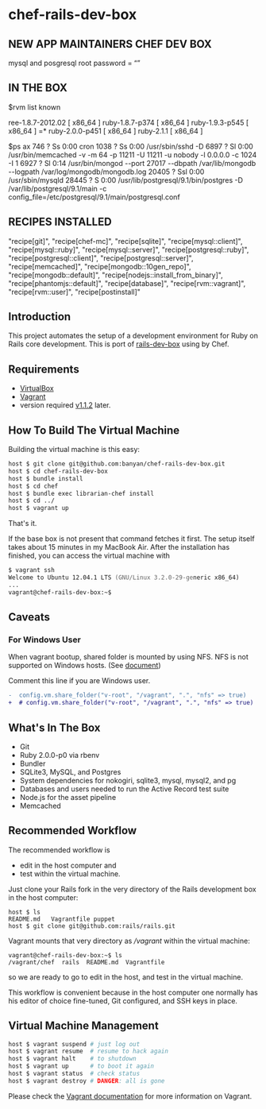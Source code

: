 # chef-rails-dev-box

##  NEW APP MAINTAINERS CHEF DEV BOX

mysql and posgresql root password = “”

## IN THE BOX

$rvm list known

   ree-1.8.7-2012.02 [ x86_64 ]
   ruby-1.8.7-p374 [ x86_64 ]
   ruby-1.9.3-p545 [ x86_64 ]
=* ruby-2.0.0-p451 [ x86_64 ]
   ruby-2.1.1 [ x86_64 ]

$ps ax
  746 ?        Ss     0:00 cron
 1038 ?        Ss     0:00 /usr/sbin/sshd -D
 6897 ?        Sl     0:00 /usr/bin/memcached -v -m 64 -p 11211 -U 11211 -u nobody -l 0.0.0.0 -c 1024 -I 1
 6927 ?        Sl     0:14 /usr/bin/mongod --port 27017 --dbpath /var/lib/mongodb --logpath /var/log/mongodb/mongodb.log
20405 ?        Ssl    0:00 /usr/sbin/mysqld
28445 ?        S      0:00 /usr/lib/postgresql/9.1/bin/postgres -D /var/lib/postgresql/9.1/main -c config_file=/etc/postgresql/9.1/main/postgresql.conf

## RECIPES INSTALLED

  "recipe[git]",
  "recipe[chef-mc]",
  "recipe[sqlite]",
  "recipe[mysql::client]",
  "recipe[mysql::ruby]",
  "recipe[mysql::server]",
  "recipe[postgresql::ruby]",
  "recipe[postgresql::client]",
  "recipe[postgresql::server]",
  "recipe[memcached]",
  "recipe[mongodb::10gen_repo]",
  "recipe[mongodb::default]",
  "recipe[nodejs::install_from_binary]",
  "recipe[phantomjs::default]",
  "recipe[database]",
  "recipe[rvm::vagrant]",
  "recipe[rvm::user]",
  "recipe[postinstall]"


## Introduction

This project automates the setup of a development environment for Ruby on Rails core development.
This is port of [rails-dev-box](https://github.com/rails/rails-dev-box) using by Chef.

## Requirements

* [VirtualBox](https://www.virtualbox.org)
* [Vagrant](http://vagrantup.com)
 * version required [v1.1.2](http://downloads.vagrantup.com/tags/v1.1.2) later.

## How To Build The Virtual Machine

Building the virtual machine is this easy:

```zsh
host $ git clone git@github.com:banyan/chef-rails-dev-box.git
host $ cd chef-rails-dev-box
host $ bundle install
host $ cd chef
host $ bundle exec librarian-chef install
host $ cd ../
host $ vagrant up
```

That's it.

If the base box is not present that command fetches it first. The setup itself takes about 15 minutes in my MacBook Air. After the installation has finished, you can access the virtual machine with

```zsh
$ vagrant ssh
Welcome to Ubuntu 12.04.1 LTS (GNU/Linux 3.2.0-29-generic x86_64)
...
vagrant@chef-rails-dev-box:~$
```

## Caveats

### For Windows User

When vagrant bootup, shared folder is mounted by using NFS.
NFS is not supported on Windows hosts. (See [document](http://docs-v1.vagrantup.com/v1/docs/nfs.html))

Comment this line if you are Windows user.

```diff
-  config.vm.share_folder("v-root", "/vagrant", ".", "nfs" => true)
+  # config.vm.share_folder("v-root", "/vagrant", ".", "nfs" => true)
```

## What's In The Box

* Git
* Ruby 2.0.0-p0 via rbenv
* Bundler
* SQLite3, MySQL, and Postgres
* System dependencies for nokogiri, sqlite3, mysql, mysql2, and pg
* Databases and users needed to run the Active Record test suite
* Node.js for the asset pipeline
* Memcached

## Recommended Workflow

The recommended workflow is

* edit in the host computer and
* test within the virtual machine.

Just clone your Rails fork in the very directory of the Rails development box in the host computer:

```
host $ ls
README.md   Vagrantfile puppet
host $ git clone git@github.com:rails/rails.git
```

Vagrant mounts that very directory as _/vagrant_ within the virtual machine:

```
vagrant@chef-rails-dev-box:~$ ls
/vagrant/chef  rails  README.md  Vagrantfile
```

so we are ready to go to edit in the host, and test in the virtual machine.

This workflow is convenient because in the host computer one normally has his editor of choice fine-tuned, Git configured, and SSH keys in place.

## Virtual Machine Management

```zsh
host $ vagrant suspend # just log out
host $ vagrant resume  # resume to hack again
host $ vagrant halt    # to shutdown
host $ vagrant up      # to boot it again
host $ vagrant status  # check status
host $ vagrant destroy # DANGER: all is gone
```

Please check the [Vagrant documentation](http://vagrantup.com/v1/docs/index.html) for more information on Vagrant.
